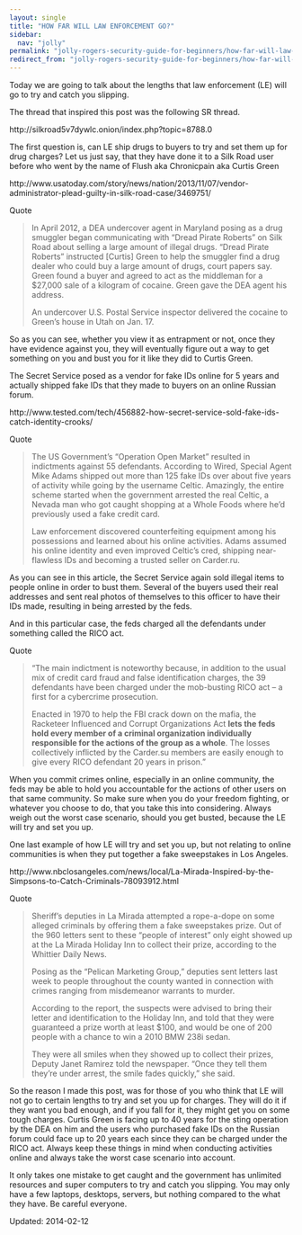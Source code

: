 ```yaml
---
layout: single
title: "HOW FAR WILL LAW ENFORCEMENT GO?"
sidebar:
  nav: "jolly"
permalink: "jolly-rogers-security-guide-for-beginners/how-far-will-law-enforcement-go/"
redirect_from: "jolly-rogers-security-guide-for-beginners/how-far-will-law-enforcement-go"
---
```



<p>Today we are going to talk about the lengths that law enforcement (LE) will go to try and catch you slipping.</p>
<p>The thread that inspired this post was the following SR thread.</p>
<p>http://silkroad5v7dywlc.onion/index.php?topic=8788.0</p>
<p>The first question is, can LE ship drugs to buyers to try and set them up for drug charges? Let us just say, that they have done it to a Silk Road user before who went by the name of Flush aka Chronicpain aka Curtis Green</p>
<p>http://www.usatoday.com/story/news/nation/2013/11/07/vendor-administrator-plead-guilty-in-silk-road-case/3469751/</p>
<div>
<div>Quote</div>
</div>
<blockquote><p>In April 2012, a DEA undercover agent in Maryland posing as a drug smuggler began communicating with &#8220;Dread Pirate Roberts&#8221; on Silk Road about selling a large amount of illegal drugs. &#8220;Dread Pirate Roberts&#8221; instructed [Curtis] Green to help the smuggler find a drug dealer who could buy a large amount of drugs, court papers say. Green found a buyer and agreed to act as the middleman for a $27,000 sale of a kilogram of cocaine. Green gave the DEA agent his address.</p>
<p>An undercover U.S. Postal Service inspector delivered the cocaine to Green&#8217;s house in Utah on Jan. 17.</p></blockquote>
<p>So as you can see, whether you view it as entrapment or not, once they have evidence against you, they will eventually figure out a way to get something on you and bust you for it like they did to Curtis Green.</p>
<p>The Secret Service posed as a vendor for fake IDs online for 5 years and actually shipped fake IDs that they made to buyers on an online Russian forum.</p>
<p>http://www.tested.com/tech/456882-how-secret-service-sold-fake-ids-catch-identity-crooks/</p>
<div>
<div>Quote</div>
</div>
<blockquote><p>The US Government&#8217;s &#8220;Operation Open Market&#8221; resulted in indictments against 55 defendants. According to Wired, Special Agent Mike Adams shipped out more than 125 fake IDs over about five years of activity while going by the username Celtic. Amazingly, the entire scheme started when the government arrested the real Celtic, a Nevada man who got caught shopping at a Whole Foods where he&#8217;d previously used a fake credit card.</p>
<p>Law enforcement discovered counterfeiting equipment among his possessions and learned about his online activities. Adams assumed his online identity and even improved Celtic&#8217;s cred, shipping near-flawless IDs and becoming a trusted seller on Carder.ru.</p></blockquote>
<p>As you can see in this article, the Secret Service again sold illegal items to people online in order to bust them. Several of the buyers used their real addresses and sent real photos of themselves to this officer to have their IDs made, resulting in being arrested by the feds.</p>
<p>And in this particular case, the feds charged all the defendants under something called the RICO act.</p>
<div>
<div>Quote</div>
</div>
<blockquote><p>&#8220;The main indictment is noteworthy because, in addition to the usual mix of credit card fraud and false identification charges, the 39 defendants have been charged under the mob-busting RICO act – a first for a cybercrime prosecution.</p>
<p>Enacted in 1970 to help the FBI crack down on the mafia, the Racketeer Influenced and Corrupt Organizations Act <strong>lets the feds hold every member of a criminal organization individually responsible for the actions of the group as a whole</strong>. The losses collectively inflicted by the Carder.su members are easily enough to give every RICO defendant 20 years in prison.&#8221;</p></blockquote>
<p>When you commit crimes online, especially in an online community, the feds may be able to hold you accountable for the actions of other users on that same community. So make sure when you do your freedom fighting, or whatever you choose to do, that you take this into considering. Always weigh out the worst case scenario, should you get busted, because the LE will try and set you up.</p>
<p>One last example of how LE will try and set you up, but not relating to online communities is when they put together a fake sweepstakes in Los Angeles.</p>
<p>http://www.nbclosangeles.com/news/local/La-Mirada-Inspired-by-the-Simpsons-to-Catch-Criminals-78093912.html</p>
<div>
<div>Quote</div>
</div>
<blockquote><p>Sheriff&#8217;s deputies in La Mirada attempted a rope-a-dope on some alleged criminals by offering them a fake sweepstakes prize. Out of the 960 letters sent to these &#8220;people of interest&#8221; only eight showed up at the La Mirada Holiday Inn to collect their prize, according to the Whittier Daily News.</p>
<p>Posing as the &#8220;Pelican Marketing Group,&#8221; deputies sent letters last week to people throughout the county wanted in connection with crimes ranging from misdemeanor warrants to murder.</p>
<p>According to the report, the suspects were advised to bring their letter and identification to the Holiday Inn, and told that they were guaranteed a prize worth at least $100, and would be one of 200 people with a chance to win a 2010 BMW 238i sedan.</p>
<p>They were all smiles when they showed up to collect their prizes, Deputy Janet Ramirez told the newspaper. &#8220;Once they tell them they&#8217;re under arrest, the smile fades quickly,&#8221; she said.</p></blockquote>
<p>So the reason I made this post, was for those of you who think that LE will not go to certain lengths to try and set you up for charges. They will do it if they want you bad enough, and if you fall for it, they might get you on some tough charges. Curtis Green is facing up to 40 years for the sting operation by the DEA on him and the users who purchased fake IDs on the Russian forum could face up to 20 years each since they can be charged under the RICO act. Always keep these things in mind when conducting activities online and always take the worst case scenario into account.</p>
<p>It only takes one mistake to get caught and the government has unlimited resources and super computers to try and catch you slipping. You may only have a few laptops, desktops, servers, but nothing compared to the what they have. Be careful everyone.</p>

Updated: 2014-02-12

